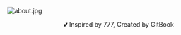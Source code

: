![about.jpg](https://i.loli.net/2020/02/25/dpYHM9JuP32RIQN.jpg)

<center>💕 Inspired by 777, Created by GitBook</center>

